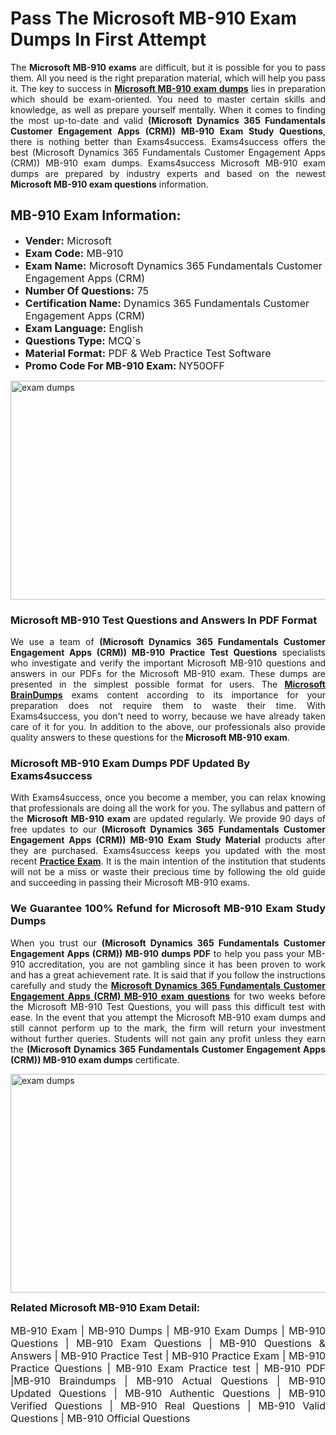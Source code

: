 <h1><strong><strong>Pass The Microsoft MB-910 Exam Dumps In First Attempt</strong></strong></h1> <p style="text-align:justify">The <strong>Microsoft MB-910 exams</strong> are difficult, but it is possible for you to pass them. All you need is the right preparation material, which will help you pass it. The key to success in <a href="https://www.exams4success.com/microsoft/mb-910-pdf-exam-dumps"><strong>Microsoft MB-910 exam dumps</strong></a> lies in preparation which should be exam-oriented. You need to master certain skills and knowledge, as well as prepare yourself mentally. When it comes to finding the most up-to-date and valid <strong>(Microsoft Dynamics 365 Fundamentals Customer Engagement Apps (CRM)) MB-910 Exam Study Questions</strong>, there is nothing better than Exams4success. Exams4success offers the best (Microsoft Dynamics 365 Fundamentals Customer Engagement Apps (CRM)) MB-910 exam dumps. Exams4success Microsoft MB-910 exam dumps are prepared by industry experts and based on the newest <strong>Microsoft MB-910 exam questions</strong> information.</p> <h2><strong><strong>MB-910 Exam Information:</strong></strong></h2> <ul> <li><span style="font-size:16px"><strong>Vender:</strong> Microsoft</span></li> <li><span style="font-size:16px"><strong>Exam Code:</strong> MB-910</span></li> <li><span style="font-size:16px"><strong>Exam Name:</strong> Microsoft Dynamics 365 Fundamentals Customer Engagement Apps (CRM)</span></li> <li><span style="font-size:16px"><strong>Number Of Questions:</strong> 75</span></li> <li><span style="font-size:16px"><strong>Certification Name:</strong> Dynamics 365 Fundamentals Customer Engagement Apps (CRM)</span></li> <li><span style="font-size:16px"><strong>Exam Language:</strong> English</span></li> <li><span style="font-size:16px"><strong>Questions Type:</strong> MCQ`s</span></li> <li><span style="font-size:16px"><strong>Material Format:</strong> PDF & Web Practice Test Software</span></li> <li><span style="font-size:16px"><strong>Promo Code For MB-910 Exam: </strong>NY50OFF</span></li> </ul> <p><a href="https://www.exams4success.com/microsoft/mb-910-pdf-exam-dumps" rel="no-follow"><img alt="exam dumps" src="https://www.certcollections.com/uploads/content/infrist1.png" style="height:350px; width:750px" /></a></p> <h3><strong>Microsoft MB-910 Test Questions and Answers In PDF Format</strong></h3> <p style="text-align:justify">We use a team of <strong>(Microsoft Dynamics 365 Fundamentals Customer Engagement Apps (CRM)) MB-910 Practice Test Questions</strong> specialists who investigate and verify the important Microsoft MB-910 questions and answers in our PDFs for the Microsoft MB-910 exam. These dumps are presented in the simplest possible format for users. The <a href="https://www.exams4success.com/microsoft-exam-dumps"><strong>Microsoft BrainDumps</strong></a> exams content according to its importance for your preparation does not require them to waste their time. With Exams4success, you don't need to worry, because we have already taken care of it for you. In addition to the above, our professionals also provide quality answers to these questions for the<strong> Microsoft MB-910 exam</strong>.</p> <h3><strong> Microsoft MB-910 Exam Dumps PDF Updated By Exams4success</strong></h3> <p style="text-align:justify">With Exams4success, once you become a member, you can relax knowing that professionals are doing all the work for you. The syllabus and pattern of the <strong>Microsoft MB-910 exam </strong>are updated regularly. We provide 90 days of free updates to our <strong>(Microsoft Dynamics 365 Fundamentals Customer Engagement Apps (CRM)) MB-910 Exam Study Material</strong> products after they are purchased. Exams4success keeps you updated with the most recent <a href="https://www.exams4success.com/"><strong>Practice Exam</strong></a>. It is the main intention of the institution that students will not be a miss or waste their precious time by following the old guide and succeeding in passing their Microsoft MB-910 exams.</p> <h3 style="text-align:justify"><strong>We Guarantee 100% Refund for Microsoft MB-910 Exam Study Dumps</strong></h3> <p style="text-align:justify">When you trust our <strong>(Microsoft Dynamics 365 Fundamentals Customer Engagement Apps (CRM)) MB-910 dumps PDF</strong> to help you pass your MB-910 accreditation, you are not gambling since it has been proven to work and has a great achievement rate. It is said that if you follow the instructions carefully and study the <a href="https://www.exams4success.com/microsoft/mb-910-pdf-exam-dumps"><strong>Microsoft Dynamics 365 Fundamentals Customer Engagement Apps (CRM) MB-910 exam questions</strong></a> for two weeks before the Microsoft MB-910 Test Questions, you will pass this difficult test with ease. In the event that you attempt the Microsoft MB-910 exam dumps and still cannot perform up to the mark, the firm will return your investment without further queries. Students will not gain any profit unless they earn the <strong>(Microsoft Dynamics 365 Fundamentals Customer Engagement Apps (CRM)) MB-910 exam dumps</strong> certificate.</p> <p style="text-align:justify"><a href="https://www.exams4success.com/microsoft/mb-910-pdf-exam-dumps" rel="no-follow"><img alt="exam dumps" src="https://www.certcollections.com/uploads/content/free_demo1.png" style="height:350px; width:750px" /></a></p> <p style="text-align:justify"><span style="font-size:16px"><strong>Related Microsoft MB-910 Exam Detail:</strong></span><br /> <br /> <span style="font-size:16px">MB-910 Exam | MB-910 Dumps | MB-910 Exam Dumps | MB-910 Questions | MB-910 Exam Questions | MB-910 Questions & Answers | MB-910 Practice Test | MB-910 Practice Exam | MB-910 Practice Questions | MB-910 Exam Practice test | MB-910 PDF |MB-910 Braindumps | MB-910 Actual Questions | MB-910 Updated Questions | MB-910 Authentic Questions | MB-910 Verified Questions | MB-910 Real Questions | MB-910 Valid Questions | MB-910 Official Questions</span></p>
